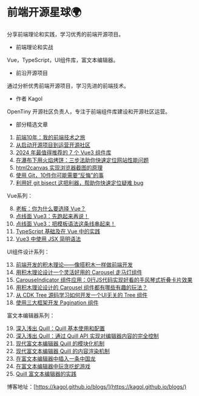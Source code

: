 # 前端开源星球🌍

分享前端理论和实践，学习优秀的前端开源项目。

- 前端理论和实战

Vue，TypeScript，UI组件库，富文本编辑器。

- 前沿开源项目

通过分析优秀前端开源项目，学习先进的前端技术。

- 作者 Kagol

OpenTiny 开源社区负责人，专注于前端组件库建设和开源社区运营。

- 部分精选文章

1. [前端10年：我的前端技术之旅](https://kagol.github.io/blogs/tech/overview.html)
2. [从启动开源项目到运营开源社区](https://kagol.github.io/blogs/open-source/2022/operation-experience-of-open-source-community.html)
3. [2024 年最值得推荐的 7 个 Vue3 组件库](https://kagol.github.io/blogs/open-source/2024/vue3-component-libraries.html)
4. [在瀑布下用火焰烤饼：三步法助你快速定位网站性能问题](https://kagol.github.io/blogs/tech/2020/performance-analysis-method.html)
5. [html2canvas 实现浏览器截图的原理](https://kagol.github.io/blogs/tech/2020/html2canvas-principle.html)
6. [使用 Git，10件你可能需要“反悔”的事](https://kagol.github.io/blogs/tech/2020/git-undo-redo.html)
7. [利用好 git bisect 这把利器，帮助你快速定位疑难 bug](https://kagol.github.io/blogs/tech/2021/git-bisect.html)

Vue系列：

8. [老板：你为什么要选择 Vue？](https://kagol.github.io/blogs/tech/2022/why-did-you-choose-vue.html)
9. [点线面 Vue3：先跑起来再说！](https://kagol.github.io/blogs/tech/2021/getting-started-with-vue.html)
10. [点线面 Vue3：把模板语法这条线串起来！](https://kagol.github.io/blogs/tech/2021/vue3-template-syntax.html)
11. [TypeScript 基础及在 Vue 中的实践](https://kagol.github.io/blogs/tech/2023/typescript-vue.html)
12. [Vue3 中使用 JSX 简明语法](https://kagol.github.io/blogs/tech/2022/jsx-concise-syntax-in-vue3.html)

UI组件设计系列：

13. [前端开发的积木理论——像搭积木一样做前端开发](https://kagol.github.io/blogs/tech/2019/building-block-theory.html)
14. [用积木理论设计一个灵活好用的 Carousel 走马灯组件](https://kagol.github.io/blogs/tech/2022/building-block-theory-develop-carousel.html)
15. [CarouseIndicator 组件应用：0行JS代码实现好看的手风琴式折叠卡片效果](https://kagol.github.io/blogs/tech/2022/carousel-indicator-component.html)
16. [用积木理论设计的 Carousel 组件都有哪些有趣的玩法？](https://kagol.github.io/blogs/tech/2022/carousel-component.html)
17. [从 CDK Tree 源码学习如何开发一个UI无关的 Tree 组件](https://kagol.github.io/blogs/tech/2022/cdk-tree.html)
18. [使用三大框架开发 Pagination 组件](https://kagol.github.io/blogs/tech/2020/develop-pagination-component-using-vue-react-angular.html)

富文本编辑器系列：

19. [深入浅出 Quill：Quill 基本使用和配置](https://kagol.github.io/blogs/tech/2021/quill-basic.html)
20. [深入浅出 Quill：通过 Quill API 实现对编辑器内容的完全控制](https://kagol.github.io/blogs/tech/2021/quill-api.html)
21. [现代富文本编辑器 Quill 的模块化机制](https://kagol.github.io/blogs/tech/2020/quill-modularization-principle.html)
22. [现代富文本编辑器 Quill 的内容渲染机制](https://kagol.github.io/blogs/tech/2020/quill-rendering-principle.html)
23. [在富文本编辑器中插入一条中国龙](https://kagol.github.io/blogs/tech/2021/rich-text-editor-insert-dragon.html)
24. [在富文本编辑器中玩贪吃蛇游戏](https://kagol.github.io/blogs/tech/2021/rich-text-editor-insert-snake-game.html)
25. [Quill 富文本编辑器的实践](https://kagol.github.io/blogs/tech/2021/quill-practice.html)

博客地址：[https://kagol.github.io/blogs/](https://kagol.github.io/blogs/)
